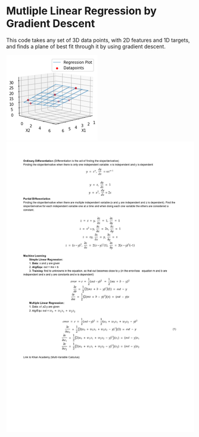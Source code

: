 # Mutliple Linear Regression by Gradient Descent
This code takes any set of 3D data points, with 2D features and 1D targets, and finds a plane of best fit through it by using gradient descent.

![Image](MLR3DPlot.png)
![Image](Calculus_page-0001.jpg)
